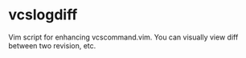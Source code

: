 vcslogdiff
==========

Vim script for enhancing vcscommand.vim. You can visually view diff between two revision, etc.
